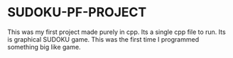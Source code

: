 # SUDOKU-PF-PROJECT
This was my first project made purely in cpp. Its a single cpp file to run. Its is graphical SUDOKU game. This was the first time I programmed something big like game. 
